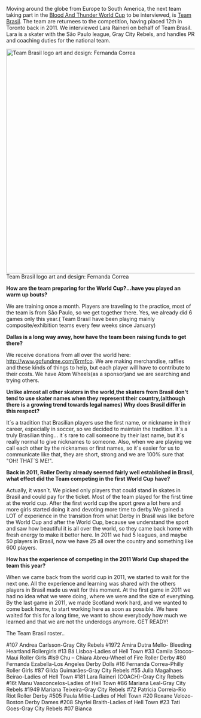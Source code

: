 <html><body><p>Moving around the globe from Europe to South America, the next team taking part in the <a href="http://rollerderbyworldcup.com/">Blood And Thunder World Cup</a> to be interviewed, is <a href="https://www.facebook.com/rollerderbybrasil/timeline">Team Brasil</a>. The team are returnees to the competition, having placed 12th in Toronto back in 2011.
We interviewed Lara Raineri on behalf of Team Brasil. Lara is a skater with the São Paulo league, Gray City Rebels, and handles PR and coaching duties for the national team.


<a href="/2014/09/tb-logo.jpg"><img class="size-full wp-image-3785" src="http://scottishrollerderbyblog.com/2014/09/tb-logo.jpg" alt="Team Brasil logo art and design: Fernanda Correa" width="600" height="600"></a> Team Brasil logo art and design: Fernanda Correa


<strong>How are the team preparing for the World Cup?...have you played an warm up bouts?</strong>

We are training once a month. Players are traveling to the practice, most of the team is from São Paulo, so we get together there. Yes, we already did 6 games only this year.( Team Brasil have been playing mainly composite/exhibition teams every few weeks since January)

<strong>Dallas is a long way away, how have the team been raising funds to get there?</strong>

We receive donations from all over the world here: <a href="http://www.gofundme.com/6rmfco">http://www.gofundme.com/6rmfco</a>. We are making merchandise, raffles and these kinds of things to help, <span class="_5yl5"><span class="null">but each player will have to contribute to their costs</span></span>. We have Atom Wheels(as a sponsor)and we are searching and trying others.

<strong>Unlike almost all other skaters in the world,the skaters from Brasil don't tend to use skater names when they represent their country,(although there is a growing trend towards legal names) Why does Brasil differ in this respect?</strong>

It´s a tradition that Brasilian players use the first name, or nickname in their career, especially in soccer, so we decided to maintain the tradition. It´s a truly Brasilian thing... it´s rare to call someone by their last name, but it´s really normal to give nicknames to someone. Also, when we are playing we call each other by the nicknames or first names, so it´s easier for us to communicate like that, they are short, strong and we are 100% sure that "OH! THAT´S ME!".

<strong>Back in 2011, Roller Derby already seemed fairly well established in Brasil, what effect did the Team competing in the first World Cup have?</strong>

Actually, it wasn´t. We picked only players that could stand in skates in Brasil and could pay for the ticket. Most of the team played for the first time at the world cup. After the first world cup the sport grew a lot here and more girls started doing it and devoting more time to derby.<span class="_5yl5"><span class="null">We gained a LOT of experience in the transition from what Derby in Brasil was like before the World Cup and after the World Cup</span></span>, because we understand the sport and saw how beautiful it is all over the world, so they came back home with fresh energy to make it better here.
In 2011 we had 5 leagues, and maybe 50 players in Brasil, now we have 25 all over the country and something like 600 players.

<strong>How has the experience of competing in the 2011 World Cup shaped the team this year?</strong>

When we came back from the world cup in 2011, we started to wait for the next one.
All the experience and learning was shared with the others players in Brasil made us wait for this moment. At the first game in 2011 we had no idea what we were doing, where we were and the size of everything. By the last game in 2011, we made Scotland work hard, and we wanted to come back home, to start working here as soon as possible.
We have waited for this for a long time, we want to show everybody how much we learned and that we are not the underdogs anymore. GET READY!

The Team Brasil roster..

#107 Andrea Carlsson-Gray City Rebels
#1972 Amira Dutra Mello- Bleeding Heartland Rollergirls
#13 Bá Lisboa-Ladies of Hell Town
#33 Camila Stocco-Maui Roller Girls
#Is9 Chu – Chiara Abreu-Wheel of Fire Roller Derby
#80 Fernanda Ezabella-Los Angeles Derby Dolls
#16 Fernanda Correa-Philly Roller Girls
#87 Gilda Guimarães-Gray City Rebels
#55 Julia Magalhaes Beirao-Ladies of Hell Town
#181 Lara Raineri (COACH)-Gray City Rebels
#16t Manu Vasconcelos-Ladies of Hell Town
#86 Mariana Leal-Gray City Rebels
#1949 Mariana Teixeira-Gray City Rebels
#72 Patricia Correia-Rio Riot Roller Derby
#505 Paula Mitie-Ladies of Hell Town
#20 Roxane Velozo-Boston Derby Dames
#208 Shyrlei Braith-Ladies of Hell Town
#23 Tati Goes-Gray City Rebels
#07 Bianca</p></body></html>
